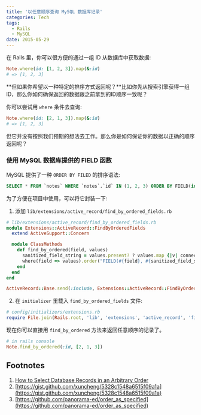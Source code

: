 ```yaml
---
title: '以任意顺序查询 MySQL 数据库记录'
categories: Tech
tags:
  - Rails
  - MySQL
date: 2015-05-29
---
```


在 Rails 里，你可以很方便的通过一组 ID 从数据库中获取数据:

``` ruby
Note.where(id: [1, 2, 3]).map(&:id)
# => [1, 2, 3]
```

**但如果你希望以一种特定的排序方式返回呢？**比如你先从搜索引擎获得一组ID，那么你如何确保返回的数据跟之前拿到的ID顺序一致呢？

你可以尝试用 `where` 条件去查询:

``` ruby
Note.where(id: [2, 1, 3]).map(&:id)
# => [1, 2, 3]
```

但它并没有按照我们预期的想法去工作。那么你是如何保证你的数据以正确的顺序返回呢？

<!-- more -->

### 使用 MySQL 数据库提供的 FIELD 函数

MySQL 提供了一种 `ORDER BY FILED` 的排序语法:

``` sql
SELECT * FROM `notes` WHERE `notes`.`id` IN (1, 2, 3) ORDER BY FIELD(id, 2, 1, 3)
```

为了方便在项目中使用，可以将它封装一下:

1. 添加 `lib/extensions/active_record/find_by_ordered_fields.rb`

``` ruby
# lib/extensions/active_record/find_by_ordered_fields.rb
module Extensions::ActiveRecord::FindByOrderedFields
  extend ActiveSupport::Concern

  module ClassMethods
    def find_by_ordered(field, values)
      sanitized_field_string = values.present? ? values.map {|v| connection.quote(v)}.join(",") : "''"
      where(field => values).order("FIELD(#{field}, #{sanitized_field_string})")
    end
  end
end

ActiveRecord::Base.send(:include, Extensions::ActiveRecord::FindByOrderedFields)
```

2. 在 `initializer` 里载入 `find_by_ordered_fields` 文件:

``` ruby
# config/initializers/extensions.rb
require File.join(Rails.root, 'lib', 'extensions', 'active_record', 'find_by_ordered_fields')
```

现在你可以直接用 `find_by_ordered` 方法来返回任意顺序的记录了。

``` ruby
# in rails console
Note.find_by_ordered(:id, [2, 1, 3])
```

## Footnotes
1. [How to Select Database Records in an Arbitrary Order](http://www.justinweiss.com/blog/2015/04/20/how-to-select-database-records-in-an-arbitrary-order/)
2. [https://gist.github.com/xuncheng/5328c1548a6515f09a1a](https://gist.github.com/xuncheng/5328c1548a6515f09a1a)
3. [https://github.com/panorama-ed/order_as_specified](https://github.com/panorama-ed/order_as_specified)
